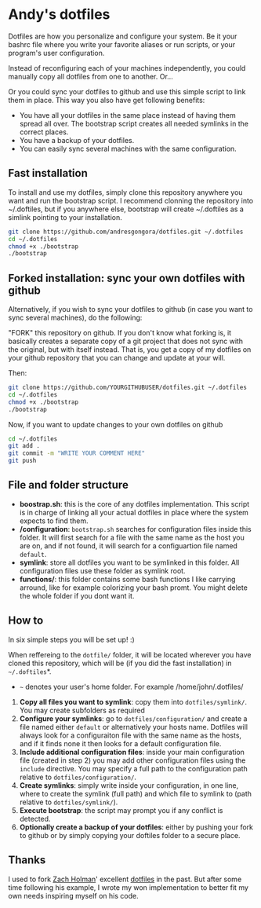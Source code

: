 # Andy's dotfiles

Dotfiles are how you personalize and configure your system. Be it your bashrc file
where you write your favorite aliases or run scripts, or your program's user configuration.

Instead of reconfiguring each of your machines independently, you could manually copy
all dotfiles from one to another. Or... 

Or you could sync your dotfiles to github and use this simple script to link them in place.
This way you also have get following benefits:

- You have all your dotfiles in the same place instead of having them spread all over.
The bootstrap script creates all needed symlinks in the correct places.
- You have a backup of your dotfiles.
- You can easily sync several machines with the same configuration.



## Fast installation

To install and use my dotfiles, simply clone this repository anywhere you want and run the bootstrap
script. I recommend clonning the repository into ~/.doftiles, but if you anywhere else, bootstrap
will create ~/.doftiles as a simlink pointing to your installation. 

```sh
git clone https://github.com/andresgongora/dotfiles.git ~/.dotfiles     # clone in ~/.dotfiles
cd ~/.dotfiles                                                          # cd to new folder
chmod +x ./bootstrap                                                    # make script executable
./bootstrap                                                             # run script
```


## Forked installation: sync your own dotfiles with github

Alternatively, if you wish to sync your dotfiles to github (in case you want to sync several
machines), do the following:

"FORK" this repository on github. If you don't know what forking is, it basically creates
a separate copy of a git project that does not sync with the original, but with itself instead.
That is, you get a copy of my dotfiles on your github repository that you can change and update
at your will.

Then:

```sh
git clone https://github.com/YOURGITHUBUSER/dotfiles.git ~/.dotfiles	# clone your dotfiles in ~/.dotfiles
cd ~/.dotfiles                                                          # cd to new folder
chmod +x ./bootstrap                                                    # make script executable
./bootstrap                                                             # run script
```
Now, if you want to update changes to your own dotfiles on github

```sh
cd ~/.dotfiles                                                          # cd to your dotfiles folder
git add .                                                               # add changes
git commit -m "WRITE YOUR COMMENT HERE"                                 # commit changes
git push                                                                # push them to github
```


## File and folder structure

- **boostrap.sh**: this is the core of any dotfiles implementation. This script is in charge of 
linking all your actual dotfiles in place where the system expects to find them.
- **/configuration**: `bootstrap.sh` searches for configuration files inside this folder. It will
first search for a file with the same name as the host you are on, and if not found, it will
search for a configuartion file named `default`.
- **symlink**: store all dotfiles you want to be symlinked in this folder. All configuration files
use these folder as symlink root.
- **functions/**: this folder contains some bash functions I like carrying arround, like for example
colorizing your bash promt. You might delete the whole folder if you dont want it.



## How to

In six simple steps you will be set up! :)

When reffereing to the `dotfile/` folder, it will be located wherever you have cloned this repository,
which will be (if you did the fast installation) in `~/.doftiles`*.

* `~` denotes your user's home folder. For example /home/john/.dotfiles/


1. **Copy all files you want to symlink**: copy them into `dotfiles/symlink/`. You may create
subfolders as required
2. **Configure your symlinks**: go to `dotfiles/configuration/` and create a file named either
`default` or alternatively your hosts name. Dotfiles will always look for a configuraiton file
with the same name as the hosts, and if it finds none it then looks for a default configuration
file.
3. **Include additional configuration files**: inside your main configuration file (created in
step 2) you may add other configuration files using the `include` directive. You may specify
a full path to the configuration path relative to `dotfiles/configuration/`.
4. **Create symlinks**: simply write inside your configuration, in one line, where to create the
symlink (full path) and which file to symlink to (path relative to `dotfiles/symlink/`).
5. **Execute bootstrap**: the script may prompt you if any conflict is detected.
6. **Optionally create a backup of your dotfiles**: either by pushing your fork to github
or by simply copying your doftiles folder to a secure place. 




## Thanks

I used to fork [Zach Holman](https://github.com/holman)' excellent
[dotfiles](https://github.com/holman/dotfiles) in the past. But after some time following
his example, I wrote my won implementation to better fit my own needs inspiring myself
on his code.

